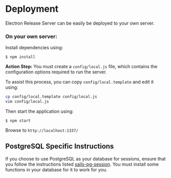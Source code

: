 # Deployment

Electron Release Server can be easily be deployed to your own server.

### On your own server:

Install dependencies using:

```
$ npm install
```

**Action Step:** You must create a `config/local.js` file, which contains the configuration options required to run the server.

To assist this process, you can copy `config/local.template` and edit it using:
```bash
cp config/local.template config/local.js
vim config/local.js
```

Then start the application using:

```
$ npm start
```

Browse to `http://localhost:1337/`

## PostgreSQL Specific Instructions
If you choose to use PostgreSQL as your database for sessions, ensure that you follow the instructions listed [sails-pg-session](https://github.com/ravitej91/sails-pg-session).
You must install some functions in your database for it to work for you.
